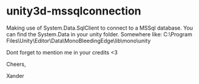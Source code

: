 # unity3d-mssqlconnection
Making use of System.Data.SqlClient to connect to a MSSql database.
You can find the System.Data in your unity folder.
Somewhere like: C:\Program Files\Unity\Editor\Data\MonoBleedingEdge\lib\mono\unity

Dont forget to mention me in your credits <3

Cheers,

Xander
